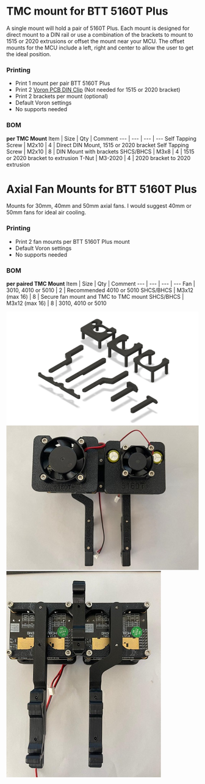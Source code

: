 # TMC mount for BTT 5160T Plus

A single mount will hold a pair of 5160T Plus. Each mount is designed for direct mount to a DIN rail or use a combination of the brackets to mount to 1515 or 2020 extrusions or offset the mount near your MCU. The offset mounts for the MCU include a left, right and center to allow the user to get the ideal position.

### Printing
  * Print 1 mount per pair BTT 5160T Plus
  * Print 2 [Voron PCB DIN Clip](https://github.com/VoronDesign/Voron-2/blob/Voron2.4/STLs/Electronics_Bay/pcb_din_clip_x3.stl) (Not needed for 1515 or 2020 bracket)
  * Print 2 brackets per mount (optional)
  * Default Voron settings
  * No supports needed

### BOM
**per TMC Mount**
Item | Size | Qty | Comment 
--- | --- | --- | ---
Self Tapping Screw | M2x10 | 4 | Direct DIN Mount, 1515 or 2020 bracket
Self Tapping Screw | M2x10 | 8 | DIN Mount with brackets
SHCS/BHCS | M3x8 | 4 | 1515 or 2020 bracket to extrusion
T-Nut | M3-2020 | 4 | 2020 bracket to 2020 extrusion

# Axial Fan Mounts for BTT 5160T Plus

Mounts for 30mm, 40mm and 50mm axial fans. I would suggest 40mm or 50mm fans for ideal air cooling.

### Printing
  * Print 2 fan mounts per BTT 5160T Plus mount
  * Default Voron settings
  * No supports needed

### BOM
**per paired TMC Mount**
Item | Size | Qty | Comment
--- | --- | --- | ---
Fan | 3010, 4010 or 5010 | 2 | Recommended 4010 or 5010
SHCS/BHCS | M3x12 (max 16) | 8 | Secure fan mount and TMC to TMC mount
SHCS/BHCS | M3x12 (max 16) | 8 | 3010, 4010 or 5010

![Top Corner Cable Cover](Images/5160T_plus_mount.jpg)
![Top Corner Cable Cover](Images/5160T_plus_mount_top.jpg)
![Top Corner Cable Cover](Images/5160T_plus_mount_bottom.jpg)
